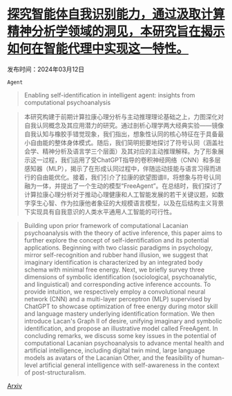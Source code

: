 # [探究智能体自我识别能力，通过汲取计算精神分析学领域的洞见，本研究旨在揭示如何在智能代理中实现这一特性。](https://arxiv.org/abs/2403.07664)

发布时间：2024年03月12日

`Agent`

> Enabling self-identification in intelligent agent: insights from computational psychoanalysis

> 本研究构建于前期计算拉康心理分析与主动推理理论基础之上，力图深化对自我认同概念及其应用潜力的研究。通过剖析心理学两大经典实验——镜像自我认知与橡胶手错觉现象，我们指出，想象性认同的核心特征在于具备最小自由能的整体身体模式。随后，我们简明扼要地探讨了符号认同（涵盖社会学、精神分析及语言学三个层面）及其对应的主动推理解释。为了形象展示这一过程，我们运用了受ChatGPT指导的卷积神经网络（CNN）和多层感知器（MLP），揭示了在形成认同过程中，伴随运动技能与语言习得而进行的自由能优化。接着，我们引介了拉康的欲望图谱II，将想象与符号认同融为一体，并提出了一个生动的模型“FreeAgent”。在总结时，我们探讨了计算拉康心理分析对于推动心理健康和人工智能发展的若干关键议题，如数字孪生心智、作为拉康他者象征的大规模语言模型，以及在后结构主义背景下实现具有自我意识的人类水平通用人工智能的可行性。

> Building upon prior framework of computational Lacanian psychoanalysis with the theory of active inference, this paper aims to further explore the concept of self-identification and its potential applications. Beginning with two classic paradigms in psychology, mirror self-recognition and rubber hand illusion, we suggest that imaginary identification is characterized by an integrated body schema with minimal free energy. Next, we briefly survey three dimensions of symbolic identification (sociological, psychoanalytic, and linguistical) and corresponding active inference accounts. To provide intuition, we respectively employ a convolutional neural network (CNN) and a multi-layer perceptron (MLP) supervised by ChatGPT to showcase optimization of free energy during motor skill and language mastery underlying identification formation. We then introduce Lacan's Graph II of desire, unifying imaginary and symbolic identification, and propose an illustrative model called FreeAgent. In concluding remarks, we discuss some key issues in the potential of computational Lacanian psychoanalysis to advance mental health and artificial intelligence, including digital twin mind, large language models as avatars of the Lacanian Other, and the feasibility of human-level artificial general intelligence with self-awareness in the context of post-structuralism.

[Arxiv](https://arxiv.org/abs/2403.07664)